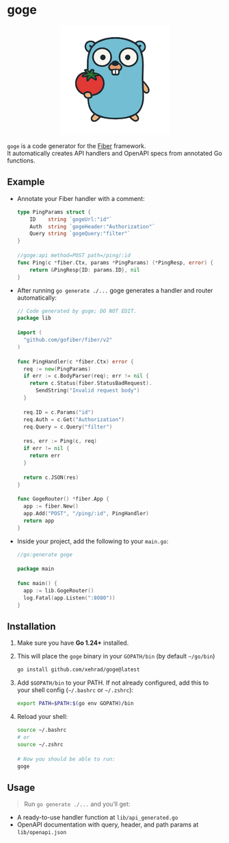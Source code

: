# goge

<p align="center">
  <img src="assets/goge_logo.png" alt="Goge Logo" width="256"/>
</p>

`goge` is a code generator for the [Fiber](https://github.com/gofiber/fiber) framework.  
It automatically creates API handlers and OpenAPI specs from annotated Go functions.

## Example

- Annotate your Fiber handler with a comment:

  ```go
  type PingParams struct {
      ID    string `gogeUrl:"id"`
      Auth  string `gogeHeader:"Authorization"`
      Query string `gogeQuery:"filter"`
  }

  //goge:api method=POST path=/ping/:id
  func Ping(c *fiber.Ctx, params *PingParams) (*PingResp, error) {
      return &PingResp{ID: params.ID}, nil
  }
  ```


- After running `go generate ./...` goge generates a handler and router automatically:

  ```go
  // Code generated by goge; DO NOT EDIT.
  package lib

  import (
    "github.com/gofiber/fiber/v2"
  )

  func PingHandler(c *fiber.Ctx) error {
    req := new(PingParams)
    if err := c.BodyParser(req); err != nil {
      return c.Status(fiber.StatusBadRequest).
        SendString("Invalid request body")
    }

    req.ID = c.Params("id")
    req.Auth = c.Get("Authorization")
    req.Query = c.Query("filter")

    res, err := Ping(c, req)
    if err != nil {
      return err
    }

    return c.JSON(res)
  }

  func GogeRouter() *fiber.App {
    app := fiber.New()
    app.Add("POST", "/ping/:id", PingHandler)
    return app
  }

  ```


- Inside your project, add the following to your `main.go`:

    ```go
    //go:generate goge

    package main

    func main() {
      app := lib.GogeRouter()
      log.Fatal(app.Listen(":8080"))
    }
    ```

## Installation

1. Make sure you have **Go 1.24+** installed.

1. This will place the `goge` binary in your `GOPATH/bin` (by default `~/go/bin`)

    ```bash
    go install github.com/xehrad/goge@latest
    ````



1. Add `$GOPATH/bin` to your PATH. If not already configured, add this to your shell config (`~/.bashrc` or `~/.zshrc`):

    ```bash
    export PATH=$PATH:$(go env GOPATH)/bin
    ```

1. Reload your shell:

    ```bash
    source ~/.bashrc
    # or
    source ~/.zshrc

    # Now you should be able to run:
    goge
    ```


## Usage

> Run `go generate ./...` and you’ll get: 

  * A ready-to-use handler function at `lib/api_generated.go`
  * OpenAPI documentation with query, header, and path params at `lib/openapi.json`